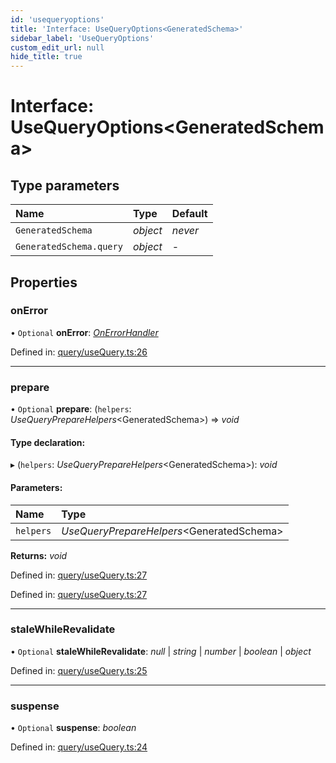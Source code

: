 ```yaml
---
id: 'usequeryoptions'
title: 'Interface: UseQueryOptions<GeneratedSchema>'
sidebar_label: 'UseQueryOptions'
custom_edit_url: null
hide_title: true
---
```


# Interface: UseQueryOptions<GeneratedSchema\>

## Type parameters

| Name                    | Type     | Default |
| :---------------------- | :------- | :------ |
| `GeneratedSchema`       | _object_ | _never_ |
| `GeneratedSchema.query` | _object_ | -       |

## Properties

### onError

• `Optional` **onError**: [_OnErrorHandler_](../modules.md#onerrorhandler)

Defined in: [query/useQuery.ts:26](https://github.com/gqless/gqless/blob/master/packages/react/src/query/useQuery.ts#L26)

---

### prepare

• `Optional` **prepare**: (`helpers`: _UseQueryPrepareHelpers_<GeneratedSchema\>) => _void_

#### Type declaration:

▸ (`helpers`: _UseQueryPrepareHelpers_<GeneratedSchema\>): _void_

#### Parameters:

| Name      | Type                                       |
| :-------- | :----------------------------------------- |
| `helpers` | _UseQueryPrepareHelpers_<GeneratedSchema\> |

**Returns:** _void_

Defined in: [query/useQuery.ts:27](https://github.com/gqless/gqless/blob/master/packages/react/src/query/useQuery.ts#L27)

Defined in: [query/useQuery.ts:27](https://github.com/gqless/gqless/blob/master/packages/react/src/query/useQuery.ts#L27)

---

### staleWhileRevalidate

• `Optional` **staleWhileRevalidate**: _null_ \| _string_ \| _number_ \| _boolean_ \| _object_

Defined in: [query/useQuery.ts:25](https://github.com/gqless/gqless/blob/master/packages/react/src/query/useQuery.ts#L25)

---

### suspense

• `Optional` **suspense**: _boolean_

Defined in: [query/useQuery.ts:24](https://github.com/gqless/gqless/blob/master/packages/react/src/query/useQuery.ts#L24)

